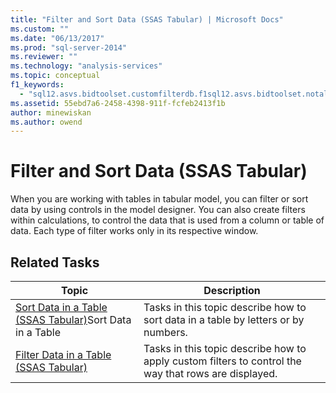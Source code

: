 ```yaml
---
title: "Filter and Sort Data (SSAS Tabular) | Microsoft Docs"
ms.custom: ""
ms.date: "06/13/2017"
ms.prod: "sql-server-2014"
ms.reviewer: ""
ms.technology: "analysis-services"
ms.topic: conceptual
f1_keywords: 
  - "sql12.asvs.bidtoolset.customfilterdb.f1sql12.asvs.bidtoolset.notallitemsshowing.f1sql12.asvs.bidtoolset.autofiltermenu.f1"
ms.assetid: 55ebd7a6-2458-4398-911f-fcfeb2413f1b
author: minewiskan
ms.author: owend
---
```

# Filter and Sort Data (SSAS Tabular)
  When you are working with tables in tabular model, you can filter or sort data by using controls in the model designer. You can also create filters within calculations, to control the data that is used from a column or table of data. Each type of filter works only in its respective window.  
  
## Related Tasks  
  
|Topic|Description|  
|-----------|-----------------|  
|[Sort Data in a Table &#40;SSAS Tabular&#41;](tabular-models/sort-data-in-a-table-ssas-tabular.md)Sort Data in a Table|Tasks in this topic describe how to sort data in a table by letters or by numbers.|  
|[Filter Data in a Table &#40;SSAS Tabular&#41;](tabular-models/filter-data-in-a-table-ssas-tabular.md)|Tasks in this topic describe how to apply custom filters to control the way that rows are displayed.|  
  
  
